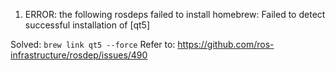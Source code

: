 1. ERROR: the following rosdeps failed to install
  homebrew: Failed to detect successful installation of [qt5]

  Solved: `brew link qt5 --force`
  Refer to: https://github.com/ros-infrastructure/rosdep/issues/490